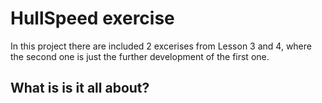 # HullSpeed exercise
In this project there are included 2 excerises from Lesson 3 and 4, where the second one is just the further development of the first one.

## What is is it all about?

